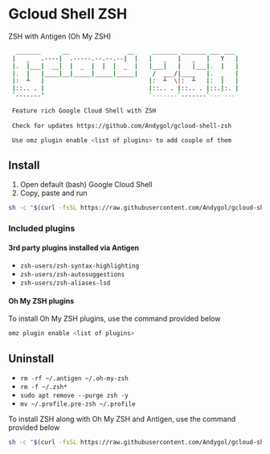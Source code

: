 # Gcloud Shell ZSH

ZSH with Antigen (Oh My ZSH)

```sh
  _______      __                __     _______ _______ ___ ___ 
 |   _   .----|  .-----.--.--.--|  |   |   _   |   _   |   Y   |
 |.  |___|  __|  |  _  |  |  |  _  |   |___|   |   |___|.  |   |
 |.  |   |____|__|_____|_____|_____|    /  ___/|____   |.  _   |
 |:  ┴   |                             |:  ┴  \|:  ┴   |:  |   |
 |::.. . |                             |::.. . |::.. . |::.|:. |
 `-------’                             `-------`-------`--- ---
                                                                
 Feature rich Google Cloud Shell with ZSH                       
                                                                
 Check for updates https://github.com/Andygol/gcloud-shell-zsh  

 Use omz plugin enable <list of plugins> to add couple of them
```

## Install

1. Open default (bash) Google Cloud Shell
2. Copy, paste and run

```sh
sh -c "$(curl -fsSL https://raw.githubusercontent.com/Andygol/gcloud-shell-zsh/main/install.sh)"
```

### Included plugins

#### 3rd party plugins installed via Antigen

- `zsh-users/zsh-syntax-highlighting`
- `zsh-users/zsh-autosuggestions`
- `zsh-users/zsh-aliases-lsd`

#### Oh My ZSH plugins

To install Oh My ZSH plugins, use the command provided below

```sh
omz plugin enable <list of plugins>
```

## Uninstall

- `rm -rf ~/.antigen ~/.oh-my-zsh`
- `rm -f ~/.zsh*`
- `sudo apt remove --purge zsh -y`
- `mv ~/.profile.pre-zsh ~/.profile`

To install ZSH along with Oh My ZSH and Antigen, use the command provided below

```sh
sh -c "$(curl -fsSL https://raw.githubusercontent.com/Andygol/gcloud-shell-zsh/main/uninstall.sh)"
```
